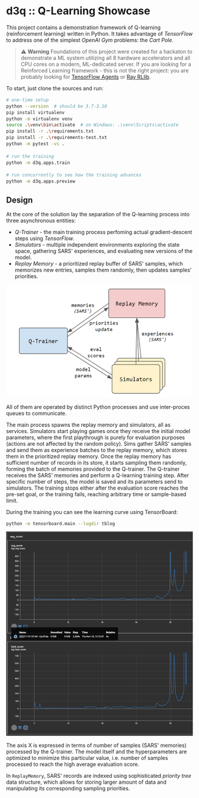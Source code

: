 
# **d3q** :: Q-Learning Showcase

This project contains a demonstration framework of Q-learning (reinforcement learning) written in Python.
It takes advantage of _TensorFlow_ to address one of the simplest _OpenAI Gym_ problems: the _Cart Pole_.

> ⚠ **Warning**
> Foundations of this project were created for a hackaton to demonstrate a ML system utilizing all 8 hardware accelerators and all CPU cores on a modern, ML-dedicated server.
> If you are looking for a Reinforced Learning framework - this is not the right project:
> you are probably looking for [TensorFlow Agents](https://www.tensorflow.org/agents) or [Ray RLlib](https://docs.ray.io/en/latest/rllib).

To start, just clone the sources and run:

```bash
# one-time setup
python --version  # should be 3.7-3.10
pip install virtualenv
python -m virtualenv venv
source .\venv\bin\activate  # on Windows: .\venv\Scripts\activate
pip install -r .\requirements.txt
pip install -r .\requirements-test.txt
python -m pytest -vs .

# run the training
python -m d3q.apps.train

# run concurrently to see how the training advances
python -m d3q.apps.preview
```

## Design

At the core of the solution lay the separation of the Q-learning process into three asynchronous entities:
- _Q-Trainer_ - the main training process perfoming actual gradient-descent steps using _TensorFlow_.
- _Simulators_ - multiple independent environments exploring the state space, gathering SARS' experiences, and evaluating new versions of the model.
- _Replay Memory_ - a prioritized replay buffer of SARS' samples, which memorizes new entries, samples them randomly, then updates samples' priorities.

![dataflow_diagram](assets/dataflow_diagram.png)

All of them are operated by distinct Python processes and use inter-proces queues to communicate.

The main process spawns the replay memory and simulators, all as services.
Simulators start playing games once they receive the initial model parameters, where the first playthrough is purely for evaluation purposes (actions are not affected by the random policy).
Sims gather SARS' samples and send them as experience batches to the replay memory, which stores them in the prioritized replay memory.
Once the replay memory has sufficient number of records in its store, it starts sampling them randomly, forming the batch of memories provided to the Q-trainer.
The Q-trainer receives the SARS' memories and perform a Q-learning training step.
After specific number of steps, the model is saved and its parameters send to simulators.
The training stops either after the evaluation score reaches the pre-set goal, or the training fails, reaching arbitrary time or sample-based limit.

During the training you can see the learning curve using TensorBoard:

```bash
python -m tensorboard.main --logdir tblog
```

![dataflow_diagram](assets/tb_learning_curve.png)

The axis X is expressed in terms of number of samples (SARS' memories) processed by the Q-trainer.
The model itself and the hyperparameters are optimized to minimize this particular value, i.e. number of samples processed to reach the high average evaluation score.

In `ReplayMemory`, SARS' records are indexed using sophisticated _priority tree_ data structure, which allows for storing larger amount of data and manipulating its corresponding sampling priorities.
